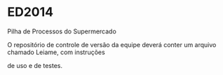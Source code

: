 ED2014
======

Pilha de Processos do Supermercado


O repositório de controle de versão da equipe deverá conter um arquivo chamado Leia­me, com instruções

de uso e de testes.
